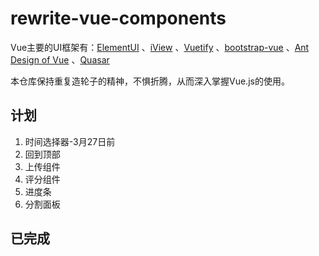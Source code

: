 # rewrite-vue-components
Vue主要的UI框架有：[ElementUI](https://element.eleme.cn/#/zh-CN/component/installation) 、[iView](https://www.iviewui.com/docs/guide/install) 、[Vuetify](https://vuetifyjs.com/zh-Hans/getting-started/quick-start) 、[bootstrap-vue](https://github.com/bootstrap-vue/bootstrap-vue) 、[Ant Design of Vue](https://vue.ant.design/docs/vue/introduce-cn/) 、[Quasar](https://quasar.dev/start/pick-quasar-flavour) 

本仓库保持重复造轮子的精神，不惧折腾，从而深入掌握Vue.js的使用。

## 计划

1. 时间选择器-3月27日前
2. 回到顶部
3. 上传组件
4. 评分组件
5. 进度条
6. 分割面板

## 已完成

